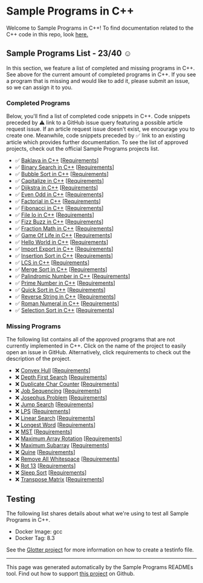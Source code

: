 # Sample Programs in C++

Welcome to Sample Programs in C++! To find documentation related to the C++ code in this repo, look [here.](https://sampleprograms.io/languages/c-plus-plus)

## Sample Programs List - 23/40 :relaxed:

In this section, we feature a list of completed and missing programs in C++. See above for the current amount of completed programs in C++. If you see a program that is missing and would like to add it, please submit an issue, so we can assign it to you.

### Completed Programs

Below, you'll find a list of completed code snippets in C++. Code snippets preceded by :warning: link to a GitHub issue query featuring a possible article request issue. If an article request issue doesn't exist, we encourage you to create one. Meanwhile, code snippets preceded by :white_check_mark: link to an existing article which provides further documentation. To see the list of approved projects, check out the official Sample Programs projects list.

- :white_check_mark: [Baklava in C++](https://sampleprograms.io/projects/baklava/c-plus-plus) [[Requirements](https://sampleprograms.io/projects/baklava)]
- :white_check_mark: [Binary Search in C++](https://sampleprograms.io/projects/binary-search/c-plus-plus) [[Requirements](https://sampleprograms.io/projects/binary-search)]
- :white_check_mark: [Bubble Sort in C++](https://sampleprograms.io/projects/bubble-sort/c-plus-plus) [[Requirements](https://sampleprograms.io/projects/bubble-sort)]
- :white_check_mark: [Capitalize in C++](https://sampleprograms.io/projects/capitalize/c-plus-plus) [[Requirements](https://sampleprograms.io/projects/capitalize)]
- :white_check_mark: [Dijkstra in C++](https://sampleprograms.io/projects/dijkstra/c-plus-plus) [[Requirements](https://sampleprograms.io/projects/dijkstra)]
- :white_check_mark: [Even Odd in C++](https://sampleprograms.io/projects/even-odd/c-plus-plus) [[Requirements](https://sampleprograms.io/projects/even-odd)]
- :white_check_mark: [Factorial in C++](https://sampleprograms.io/projects/factorial/c-plus-plus) [[Requirements](https://sampleprograms.io/projects/factorial)]
- :white_check_mark: [Fibonacci in C++](https://sampleprograms.io/projects/fibonacci/c-plus-plus) [[Requirements](https://sampleprograms.io/projects/fibonacci)]
- :white_check_mark: [File Io in C++](https://sampleprograms.io/projects/file-io/c-plus-plus) [[Requirements](https://sampleprograms.io/projects/file-io)]
- :white_check_mark: [Fizz Buzz in C++](https://sampleprograms.io/projects/fizz-buzz/c-plus-plus) [[Requirements](https://sampleprograms.io/projects/fizz-buzz)]
- :white_check_mark: [Fraction Math in C++](https://sampleprograms.io/projects/fraction-math/c-plus-plus) [[Requirements](https://sampleprograms.io/projects/fraction-math)]
- :white_check_mark: [Game Of Life in C++](https://sampleprograms.io/projects/game-of-life/c-plus-plus) [[Requirements](https://sampleprograms.io/projects/game-of-life)]
- :white_check_mark: [Hello World in C++](https://sampleprograms.io/projects/hello-world/c-plus-plus) [[Requirements](https://sampleprograms.io/projects/hello-world)]
- :white_check_mark: [Import Export in C++](https://sampleprograms.io/projects/import-export/c-plus-plus) [[Requirements](https://sampleprograms.io/projects/import-export)]
- :white_check_mark: [Insertion Sort in C++](https://sampleprograms.io/projects/insertion-sort/c-plus-plus) [[Requirements](https://sampleprograms.io/projects/insertion-sort)]
- :white_check_mark: [LCS in C++](https://sampleprograms.io/projects/lcs/c-plus-plus) [[Requirements](https://sampleprograms.io/projects/lcs)]
- :white_check_mark: [Merge Sort in C++](https://sampleprograms.io/projects/merge-sort/c-plus-plus) [[Requirements](https://sampleprograms.io/projects/merge-sort)]
- :white_check_mark: [Palindromic Number in C++](https://sampleprograms.io/projects/palindromic-number/c-plus-plus) [[Requirements](https://sampleprograms.io/projects/palindromic-number)]
- :white_check_mark: [Prime Number in C++](https://sampleprograms.io/projects/prime-number/c-plus-plus) [[Requirements](https://sampleprograms.io/projects/prime-number)]
- :white_check_mark: [Quick Sort in C++](https://sampleprograms.io/projects/quick-sort/c-plus-plus) [[Requirements](https://sampleprograms.io/projects/quick-sort)]
- :white_check_mark: [Reverse String in C++](https://sampleprograms.io/projects/reverse-string/c-plus-plus) [[Requirements](https://sampleprograms.io/projects/reverse-string)]
- :white_check_mark: [Roman Numeral in C++](https://sampleprograms.io/projects/roman-numeral/c-plus-plus) [[Requirements](https://sampleprograms.io/projects/roman-numeral)]
- :white_check_mark: [Selection Sort in C++](https://sampleprograms.io/projects/selection-sort/c-plus-plus) [[Requirements](https://sampleprograms.io/projects/selection-sort)]

### Missing Programs

The following list contains all of the approved programs that are not currently implemented in C++. Click on the name of the project to easily open an issue in GitHub. Alternatively, click requirements to check out the description of the project.

- :x: [Convex Hull](https://github.com/TheRenegadeCoder/sample-programs/issues/new?assignees=&labels=enhancement&template=code-snippet-request.md&title=Add+Convex+Hull+in+c-plus-plus) [[Requirements](https://sampleprograms.io/projects/convex-hull)]
- :x: [Depth First Search](https://github.com/TheRenegadeCoder/sample-programs/issues/new?assignees=&labels=enhancement&template=code-snippet-request.md&title=Add+Depth+First+Search+in+c-plus-plus) [[Requirements](https://sampleprograms.io/projects/depth-first-search)]
- :x: [Duplicate Char Counter](https://github.com/TheRenegadeCoder/sample-programs/issues/new?assignees=&labels=enhancement&template=code-snippet-request.md&title=Add+Duplicate+Char+Counter+in+c-plus-plus) [[Requirements](https://sampleprograms.io/projects/duplicate-char-counter)]
- :x: [Job Sequencing](https://github.com/TheRenegadeCoder/sample-programs/issues/new?assignees=&labels=enhancement&template=code-snippet-request.md&title=Add+Job+Sequencing+in+c-plus-plus) [[Requirements](https://sampleprograms.io/projects/job-sequencing)]
- :x: [Josephus Problem](https://github.com/TheRenegadeCoder/sample-programs/issues/new?assignees=&labels=enhancement&template=code-snippet-request.md&title=Add+Josephus+Problem+in+c-plus-plus) [[Requirements](https://sampleprograms.io/projects/josephus-problem)]
- :x: [Jump Search](https://github.com/TheRenegadeCoder/sample-programs/issues/new?assignees=&labels=enhancement&template=code-snippet-request.md&title=Add+Jump+Search+in+c-plus-plus) [[Requirements](https://sampleprograms.io/projects/jump-search)]
- :x: [LPS](https://github.com/TheRenegadeCoder/sample-programs/issues/new?assignees=&labels=enhancement&template=code-snippet-request.md&title=Add+LPS+in+c-plus-plus) [[Requirements](https://sampleprograms.io/projects/lps)]
- :x: [Linear Search](https://github.com/TheRenegadeCoder/sample-programs/issues/new?assignees=&labels=enhancement&template=code-snippet-request.md&title=Add+Linear+Search+in+c-plus-plus) [[Requirements](https://sampleprograms.io/projects/linear-search)]
- :x: [Longest Word](https://github.com/TheRenegadeCoder/sample-programs/issues/new?assignees=&labels=enhancement&template=code-snippet-request.md&title=Add+Longest+Word+in+c-plus-plus) [[Requirements](https://sampleprograms.io/projects/longest-word)]
- :x: [MST](https://github.com/TheRenegadeCoder/sample-programs/issues/new?assignees=&labels=enhancement&template=code-snippet-request.md&title=Add+MST+in+c-plus-plus) [[Requirements](https://sampleprograms.io/projects/mst)]
- :x: [Maximum Array Rotation](https://github.com/TheRenegadeCoder/sample-programs/issues/new?assignees=&labels=enhancement&template=code-snippet-request.md&title=Add+Maximum+Array+Rotation+in+c-plus-plus) [[Requirements](https://sampleprograms.io/projects/maximum-array-rotation)]
- :x: [Maximum Subarray](https://github.com/TheRenegadeCoder/sample-programs/issues/new?assignees=&labels=enhancement&template=code-snippet-request.md&title=Add+Maximum+Subarray+in+c-plus-plus) [[Requirements](https://sampleprograms.io/projects/maximum-subarray)]
- :x: [Quine](https://github.com/TheRenegadeCoder/sample-programs/issues/new?assignees=&labels=enhancement&template=code-snippet-request.md&title=Add+Quine+in+c-plus-plus) [[Requirements](https://sampleprograms.io/projects/quine)]
- :x: [Remove All Whitespace](https://github.com/TheRenegadeCoder/sample-programs/issues/new?assignees=&labels=enhancement&template=code-snippet-request.md&title=Add+Remove+All+Whitespace+in+c-plus-plus) [[Requirements](https://sampleprograms.io/projects/remove-all-whitespace)]
- :x: [Rot 13](https://github.com/TheRenegadeCoder/sample-programs/issues/new?assignees=&labels=enhancement&template=code-snippet-request.md&title=Add+Rot+13+in+c-plus-plus) [[Requirements](https://sampleprograms.io/projects/rot-13)]
- :x: [Sleep Sort](https://github.com/TheRenegadeCoder/sample-programs/issues/new?assignees=&labels=enhancement&template=code-snippet-request.md&title=Add+Sleep+Sort+in+c-plus-plus) [[Requirements](https://sampleprograms.io/projects/sleep-sort)]
- :x: [Transpose Matrix](https://github.com/TheRenegadeCoder/sample-programs/issues/new?assignees=&labels=enhancement&template=code-snippet-request.md&title=Add+Transpose+Matrix+in+c-plus-plus) [[Requirements](https://sampleprograms.io/projects/transpose-matrix)]

## Testing

The following list shares details about what we're using to test all Sample Programs in C++.

- Docker Image: gcc
- Docker Tag: 8.3

See the [Glotter project](https://github.com/auroq/glotter) for more information on how to create a testinfo file.

---

This page was generated automatically by the Sample Programs READMEs tool. Find out how to support [this project](https://github.com/TheRenegadeCoder/sample-programs-readmes) on Github.